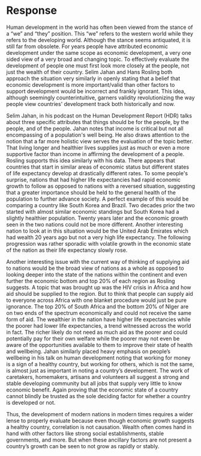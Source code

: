 # Response

Human development in the world has often been viewed from the stance of a “we” and “they” position. This “we” refers to the western world while they refers to the developing world. Although the stance seems antiquated, it is still far from obsolete. For years people have attributed economic development under the same scope as economic development, a very one sided view of a very broad and changing topic. To effectively evaluate the development of people one must first look more closely at the people, not just the wealth of their country. Selim Jahan and Hans Rosling both approach the situation very similarly in openly stating that a belief that economic development is more important/valid than other factors to support development would be incorrect and frankly ignorant. This idea, although seemingly counterintuitive, garners validity revolutionizing the way people view countries' development track both historically and now.

Selim Jahan, in his podcast on the Human Development Report (HDR) talks about three specific attributes that things should be for the people, by the people, and of the people. Jahan notes that income is critical but not all encompassing of a population's well being. He also draws attention to the notion that a far more holistic view serves the evaluation of the topic better. That living longer and healthier lives supplies just as much or even a more supportive factor than income in affirming the development of a people. Rosling supports this idea similarly with his data. There appears that countries that start in similar areas of economic status but different states of life expectancy develop at drastically different rates. To some people's surprise, nations that had higher life expectancies had rapid economic growth to follow as opposed to nations with a reversed situation, suggesting that a greater importance should be held to the general health of the population to further advance society. A perfect example of this would be comparing a country like South Korea and Brazil. Two decades prior the two started with almost similar economic standings but South Korea had a slightly healthier population. Twenty years later and the economic growth seen in the two nations could not be more different. Another interesting nation to look at in this situation would be the United Arab Emirates which had wealth 20 years ago but not a very high life expectancy. The following progression was rather sporadic with volatile growth in the economic state of the nation as their life expectancy slowly rose.
	
Another interesting issue with the current way of thinking of supplying aid to nations would be the broad view of nations as a whole as opposed to looking deeper into the state of the nations within the continent and even further the economic bottom and top 20% of each region as Rosling suggests. A topic that was brought up was the HIV crisis in Africa and how aid should be supplied to the region. But to think that people can supply aid to everyone across Africa with one blanket procedure would just be pure ignorance. The top 20% of South Africa and the bottom 20% of NIger are on two ends of the spectrum economically and could not receive the same form of aid. The wealthier in the nation have higher life expectancies while the poorer had lower life expectancies, a trend witnessed across the world in fact. The richer likely do not need as much aid as the poorer and could potentially pay for their own welfare while the poorer may not even be aware of the opportunities available to them to improve their state of health and wellbeing. Jahan similarly placed heavy emphasis on people’s wellbeing in his talk on human development noting that working for money is a sign of a healthy country, but working for others, which is not the same, is almost just as important in noting a country’s development. The work of caretakers, homemakers, artisans and volunteers all suggest a strong and stable developing community but all jobs that supply very little to know economic benefit. Again proving that the economic state of a country cannot blindly be trusted as the sole deciding factor for whether a country is developed or not.

Thus, the development of modern nations in modern times requires a wider lense to properly evaluate because even though economic growth suggests a healthy country, correlation is not causation. Wealth often comes hand in hand with other factors like strong social establishments, stable governments, and more. But when these ancillary factors are not present a country’s growth can be seen to not grow as rapidly or stably.
